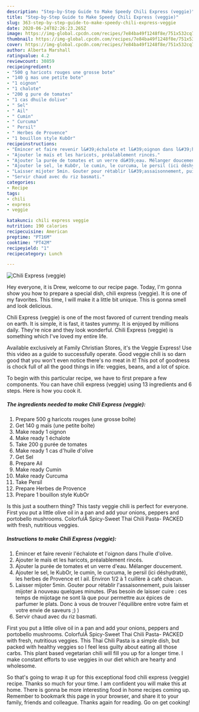 ```yaml
---
description: "Step-by-Step Guide to Make Speedy Chili Express (veggie)"
title: "Step-by-Step Guide to Make Speedy Chili Express (veggie)"
slug: 363-step-by-step-guide-to-make-speedy-chili-express-veggie
date: 2020-06-24T02:26:23.265Z
image: https://img-global.cpcdn.com/recipes/7e84ba49f1248f8e/751x532cq70/chili-express-veggie-photo-principale-de-la-recette.jpg
thumbnail: https://img-global.cpcdn.com/recipes/7e84ba49f1248f8e/751x532cq70/chili-express-veggie-photo-principale-de-la-recette.jpg
cover: https://img-global.cpcdn.com/recipes/7e84ba49f1248f8e/751x532cq70/chili-express-veggie-photo-principale-de-la-recette.jpg
author: Alberta Marshall
ratingvalue: 4.2
reviewcount: 30859
recipeingredient:
- "500 g haricots rouges une grosse bote"
- "140 g mas une petite bote"
- "1 oignon"
- "1 chalote"
- "200 g pure de tomates"
- "1 cas dhuile dolive"
- " Sel"
- " Ail"
- " Cumin"
- " Curcuma"
- " Persil"
- " Herbes de Provence"
- "1 bouillon style KubOr"
recipeinstructions:
- "Émincer et faire revenir l&#39;échalote et l&#39;oignon dans l&#39;huile d&#39;olive."
- "Ajouter le maïs et les haricots, préalablement rincés."
- "Ajouter la purée de tomates et un verre d&#39;eau. Mélanger doucement."
- "Ajouter le sel, le KubOr, le cumin, le curcuma, le persil (ici déshydraté), les herbes de Provence et l ail. Environ 1/2 à 1 cuillère à café chacun."
- "Laisser mijoter 5min. Gouter pour rétablir l&#39;assaisonnement, puis laisser mijoter à nouveau quelques minutes. (Pas besoin de laisser cuire : ces temps de mijotage ne sont là que pour permettre aux épices de parfumer le plats. Donc à vous de trouver l&#39;équilibre entre votre faim et votre envie de saveurs ;) )"
- "Servir chaud avec du riz basmati."
categories:
- Recipe
tags:
- chili
- express
- veggie

katakunci: chili express veggie 
nutrition: 190 calories
recipecuisine: American
preptime: "PT16M"
cooktime: "PT42M"
recipeyield: "1"
recipecategory: Lunch

---
```



![Chili Express (veggie)](https://img-global.cpcdn.com/recipes/7e84ba49f1248f8e/751x532cq70/chili-express-veggie-photo-principale-de-la-recette.jpg)

Hey everyone, it is Drew, welcome to our recipe page. Today, I'm gonna show you how to prepare a special dish, chili express (veggie). It is one of my favorites. This time, I will make it a little bit unique. This is gonna smell and look delicious.

Chili Express (veggie) is one of the most favored of current trending meals on earth. It is simple, it is fast, it tastes yummy. It is enjoyed by millions daily. They're nice and they look wonderful. Chili Express (veggie) is something which I've loved my entire life.

Available exclusively at Family Christian Stores, it&#39;s the Veggie Express! Use this video as a guide to successfully operate. Good veggie chili is so darn good that you won&#39;t even notice there&#39;s no meat in it! This pot of goodness is chock full of all the good things in life: veggies, beans, and a lot of spice.


To begin with this particular recipe, we have to first prepare a few components. You can have chili express (veggie) using 13 ingredients and 6 steps. Here is how you cook it.

<!--inarticleads1-->

##### The ingredients needed to make Chili Express (veggie):

1. Prepare 500 g haricots rouges (une grosse boîte)
1. Get 140 g maïs (une petite boîte)
1. Make ready 1 oignon
1. Make ready 1 échalote
1. Take 200 g purée de tomates
1. Make ready 1 cas d&#39;huile d&#39;olive
1. Get  Sel
1. Prepare  Ail
1. Make ready  Cumin
1. Make ready  Curcuma
1. Take  Persil
1. Prepare  Herbes de Provence
1. Prepare 1 bouillon style KubOr


Is this just a southern thing? This tasty veggie chili is perfect for everyone. First you put a little olive oil in a pan and add your onions, peppers and portobello mushrooms. ColorfulÂ Spicy-Sweet Thai Chili Pasta- PACKED with fresh, nutritious veggies. 

<!--inarticleads2-->

##### Instructions to make Chili Express (veggie):

1. Émincer et faire revenir l&#39;échalote et l&#39;oignon dans l&#39;huile d&#39;olive.
1. Ajouter le maïs et les haricots, préalablement rincés.
1. Ajouter la purée de tomates et un verre d&#39;eau. Mélanger doucement.
1. Ajouter le sel, le KubOr, le cumin, le curcuma, le persil (ici déshydraté), les herbes de Provence et l ail. Environ 1/2 à 1 cuillère à café chacun.
1. Laisser mijoter 5min. Gouter pour rétablir l&#39;assaisonnement, puis laisser mijoter à nouveau quelques minutes. (Pas besoin de laisser cuire : ces temps de mijotage ne sont là que pour permettre aux épices de parfumer le plats. Donc à vous de trouver l&#39;équilibre entre votre faim et votre envie de saveurs ;) )
1. Servir chaud avec du riz basmati.


First you put a little olive oil in a pan and add your onions, peppers and portobello mushrooms. ColorfulÂ Spicy-Sweet Thai Chili Pasta- PACKED with fresh, nutritious veggies. This Thai Chili Pasta is a simple dish, but packed with healthy veggies so I feel less guilty about eating all those carbs. This plant based vegetarian chili will fill you up for a longer time. I make constant efforts to use veggies in our diet which are hearty and wholesome. 

So that's going to wrap it up for this exceptional food chili express (veggie) recipe. Thanks so much for your time. I am confident you will make this at home. There is gonna be more interesting food in home recipes coming up. Remember to bookmark this page in your browser, and share it to your family, friends and colleague. Thanks again for reading. Go on get cooking!
